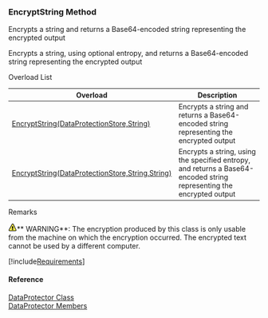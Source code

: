 ﻿### EncryptString Method

Encrypts a string and returns a Base64-encoded string representing the encrypted output

Encrypts a string, using optional entropy, and returns a Base64-encoded string representing the encrypted output

Overload List

| Overload | Description |
| --- | --- |
| [EncryptString(DataProtectionStore,String)](FChoice.Common~FChoice.Common.DataProtector~EncryptString(DataProtectionStore,String).md) | Encrypts a string and returns a Base64-encoded string representing the encrypted output   |
| [EncryptString(DataProtectionStore,String,String)](FChoice.Common~FChoice.Common.DataProtector~EncryptString(DataProtectionStore,String,String).md) | Encrypts a string, using the specified entropy, and returns a Base64-encoded string representing the encrypted output   |

Remarks

![warning](/images/warning.gif)** WARNING**:  The encryption produced by this class is only usable from the machine on which the encryption occurred. The encrypted text cannot be used by a different computer.

[!include[Requirements](../partials/requirements.md)]



#### Reference

[DataProtector Class](FChoice.Common~FChoice.Common.DataProtector.md)  
[DataProtector Members](FChoice.Common~FChoice.Common.DataProtector_members.md)